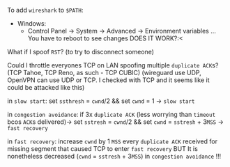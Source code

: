 To add `wireshark` to `$PATH`:
- Windows:
	- Control Panel -> System -> Advanced -> Environment variables ...
	  You have to reboot to see changes
	  DOES IT WORK?:<


What if I spoof `RST`? (to try to disconnect someone)


Could I throttle everyones TCP on LAN spoofing multiple `duplicate ACK`s? (TCP Tahoe, TCP Reno, as such - TCP CUBIC)
(wireguard use UDP, OpenVPN can use UDP or TCP. I checked with TCP and it seems like it could be attacked like this)

in `slow start`:
set `ssthresh` = `cwnd`/2 && set `cwnd` = 1 -> `slow start`

in `congestion avoidance`:
if 3x `duplicate ACK` (less worrying than `timeout` bcos `ACK`s delivered)-> set `sstresh` = `cwnd`/2 && set `cwnd` = `sstresh` + 3`MSS` -> `fast recovery`

in `fast recovery`:
increase `cwnd` by 1 `MSS` every `duplicate ACK`  received for missing segment that caused TCP to enter `fast recovery`
BUT
It is nonetheless decreased (`cwnd` = `sstresh` + 3`MSS`) in `congestion avoidance` !!!